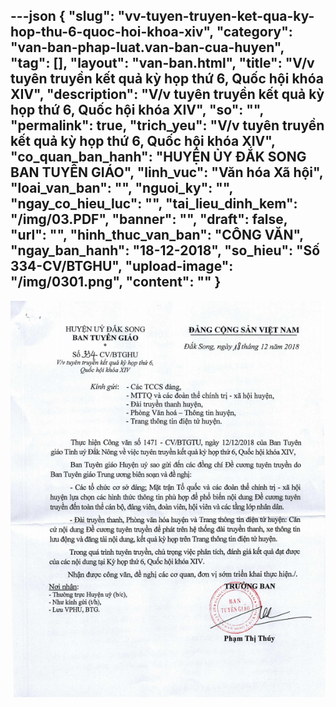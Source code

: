 ---json
{
    "slug": "vv-tuyen-truyen-ket-qua-ky-hop-thu-6-quoc-hoi-khoa-xiv",
    "category": "van-ban-phap-luat.van-ban-cua-huyen",
    "tag": [],
    "layout": "van-ban.html",
    "title": "V/v tuyên truyền kết quả kỳ họp thứ 6, Quốc hội khóa XIV",
    "description": "V/v tuyên truyền kết quả kỳ họp thứ 6, Quốc hội khóa XIV",
    "so": "",
    "permalink": true,
    "trich_yeu": "V/v tuyên truyền kết quả kỳ họp thứ 6, Quốc hội khóa XIV",
    "co_quan_ban_hanh": "HUYỆN ỦY ĐẮK SONG BAN TUYÊN GIÁO",
    "linh_vuc": "Văn hóa Xã hội",
    "loai_van_ban": "",
    "nguoi_ky": "",
    "ngay_co_hieu_luc": "",
    "tai_lieu_dinh_kem": "/img/03.PDF",
    "banner": "",
    "draft": false,
    "url": "",
    "hinh_thuc_van_ban": "CÔNG VĂN",
    "ngay_ban_hanh": "18-12-2018",
    "so_hieu": "Số 334-CV/BTGHU",
    "upload-image": "/img/0301.png",
    "__content__": ""
}
---
<p><img alt="" src="/img/0301.png" /></p>
